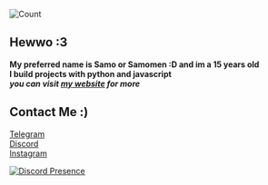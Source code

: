 ![Count](https://count.getloli.com/get/@godsamomen)
## Hewwo :3
**My preferred name is Samo or Samomen :D and im a 15 years old**<br>
**I build projects with python and javascript**<br>
***you can visit <a href="https://godsamomen.github.io">my website</a> for more***
## Contact Me :)
[Telegram](https://www.t.me/samomenx)<br>
[Discord](https://discord.gg/wR4Nwk22jg)<br>
[Instagram](https://www.instagram.com/samomenx)


[![Discord Presence](https://lanyard-profile-readme.vercel.app/api/711325368333893722)](https://discord.com/users/711325368333893722)

